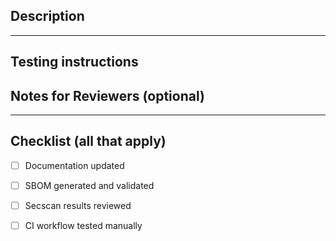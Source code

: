 ## Description
<!-- Summary of the changes in this PR -->

<!-- Reference the issue this PR addresses (e.g., Closes #123) -->

---
## Testing instructions
<!-- Steps to manually test the changes and the expected results, only if applicable -->
<!-- Example:
1. Verify SBOM is generatred correctly
2. Confirm secscan results are uploaded or logged
3. Check github actions workflow status and logs
-->

## Notes for Reviewers (optional)
<!-- Any specific areas to focus on, known issues, or extra context -->

---
## Checklist (all that apply)
- [ ] Documentation updated
- [ ] SBOM generated and validated
- [ ] Secscan results reviewed
- [ ] CI workflow tested manually

